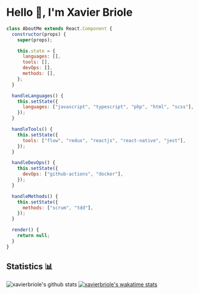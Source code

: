 # Hello 👋, I'm Xavier Briole

```javascript
class AboutMe extends React.Component {
  constructor(props) {
    super(props);

    this.state = {
      languages: [],
      tools: [],
      devOps: [],
      methods: [],
    };
  }

  handleLanguages() {
    this.setState({
      languages: ["javascript", "typescript", "php", "html", "scss"],
    });
  }

  handleTools() {
    this.setState({
      tools: ["flow", "redux", "reactjs", "react-native", "jest"],
    });
  }

  handleDevOps() {
    this.setState({
      devOps: ["github-actions", "docker"],
    });
  }

  handleMethods() {
    this.setState({
      methods: ["scrum", "tdd"],
    });
  }

  render() {
    return null;
  }
}
```

## Statistics 📊

![xavierbriole's github stats](https://github-readme-stats.vercel.app/api?username=xavierbriole&show_icons=true&hide=stars)
[![xavierbriole's wakatime stats](https://github-readme-stats.vercel.app/api/wakatime?username=xavierbriole)](https://github.com/anuraghazra/github-readme-stats)
